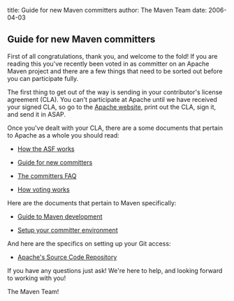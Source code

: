 title: Guide for new Maven committers
author: The Maven Team
date: 2006-04-03

<!--
Licensed to the Apache Software Foundation (ASF) under one
or more contributor license agreements.  See the NOTICE file
distributed with this work for additional information
regarding copyright ownership.  The ASF licenses this file
to you under the Apache License, Version 2.0 (the
"License"); you may not use this file except in compliance
with the License.  You may obtain a copy of the License at

    http://www.apache.org/licenses/LICENSE-2.0

Unless required by applicable law or agreed to in writing,
software distributed under the License is distributed on an
"AS IS" BASIS, WITHOUT WARRANTIES OR CONDITIONS OF ANY
KIND, either express or implied.  See the License for the
specific language governing permissions and limitations
under the License.
-->
## Guide for new Maven committers

 First of all congratulations, thank you, and welcome to the fold! If you are reading this you've recently been voted in as committer on an Apache Maven project and there are a few things that need to be sorted out before you can participate fully.

 The first thing to get out of the way is sending in your contributor's license agreement (CLA). You can't participate at Apache until we have received your signed CLA, so go to the [Apache website](http://www.apache.org/licenses/#clas), print out the CLA, sign it, and send it in ASAP.

 Once you've dealt with your CLA, there are a some documents that pertain to Apache as a whole you should read:

- [How the ASF works](http://www.apache.org/foundation/how-it-works.html)

- [Guide for new committers](http://www.apache.org/dev/new-committers-guide.html)

- [The committers FAQ](http://www.apache.org/dev/committers.html)

- [How voting works](http://www.apache.org/foundation/voting.html)

 Here are the documents that pertain to Maven specifically:

- [Guide to Maven development](/guides/development/guide-maven-development.html)

- [Setup your committer environment](/developers/committer-environment.html)

 And here are the specifics on setting up your Git access:

- [Apache's Source Code Repository](http://www.apache.org/dev/version-control.html)

 If you have any questions just ask! We're here to help, and looking forward to working with you!

 The Maven Team!
